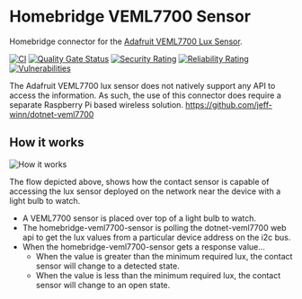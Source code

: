# Homebridge VEML7700 Sensor
Homebridge connector for the [Adafruit VEML7700 Lux Sensor](https://www.adafruit.com/product/4162).

[![CI](https://github.com/jeff-winn/homebridge-veml7700-sensor/actions/workflows/build.yml/badge.svg)](https://github.com/jeff-winn/homebridge-veml7700-sensor/actions/workflows/build.yml) [![Quality Gate Status](https://sonarcloud.io/api/project_badges/measure?project=jeff-winn_homebridge-veml7700-sensor&metric=alert_status)](https://sonarcloud.io/summary/new_code?id=jeff-winn_homebridge-veml7700-sensor) [![Security Rating](https://sonarcloud.io/api/project_badges/measure?project=jeff-winn_homebridge-veml7700-sensor&metric=security_rating)](https://sonarcloud.io/summary/new_code?id=jeff-winn_homebridge-veml7700-sensor) [![Reliability Rating](https://sonarcloud.io/api/project_badges/measure?project=jeff-winn_homebridge-veml7700-sensor&metric=reliability_rating)](https://sonarcloud.io/summary/new_code?id=jeff-winn_homebridge-veml7700-sensor) [![Vulnerabilities](https://sonarcloud.io/api/project_badges/measure?project=jeff-winn_homebridge-veml7700-sensor&metric=vulnerabilities)](https://sonarcloud.io/summary/new_code?id=jeff-winn_homebridge-veml7700-sensor)

The Adafruit VEML7700 lux sensor does not natively support any API to access the information. As such, the use of this connector does require a separate Raspberry Pi based wireless solution.
https://github.com/jeff-winn/dotnet-veml7700

## How it works
![How it works](https://user-images.githubusercontent.com/6961614/136791415-14b63900-09fa-4b8f-bfc7-b4edc6aafaea.png)

The flow depicted above, shows how the contact sensor is capable of accessing the lux sensor deployed on the network near the device with a light bulb to watch.
- A VEML7700 sensor is placed over top of a light bulb to watch.
- The homebridge-veml7700-sensor is polling the dotnet-veml7700 web api to get the lux values from a particular device address on the i2c bus.
- When the homebridge-veml7700-sensor gets a response value...
  - When the value is greater than the minimum required lux, the contact sensor will change to a detected state.
  - When the value is less than the minimum required lux, the contact sensor will change to an open state.

